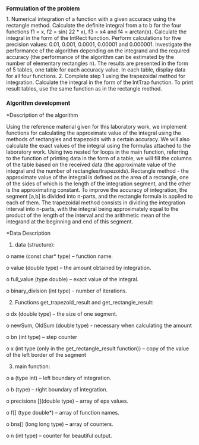 <h1 style="font-size:15;"> Formulation of the problem </h1>
1. Numerical integration of a function with a given accuracy using the rectangle method.
Calculate the definite integral from a to b for the four functions f1 = x, f2 = sin( 22 * x), f3 = x4 and f4 = arctan(x).
Calculate the integral in the form of the IntRect function.
Perform calculations for five precision values: 0.01, 0.001, 0.0001, 0.00001 and 0.000001.
Investigate the performance of the algorithm depending on the integrand and the required accuracy (the performance of the algorithm can be estimated by the number of elementary rectangles n).
The results are presented in the form of 5 tables, one table for each accuracy value. In each table, display data for all four functions.
2. Complete step 1 using the trapezoidal method for integration. Calculate the integral in the form of the IntTrap function.
To print result tables, use the same function as in the rectangle method.

<h1 style="font-size:15;"> Algorithm development </h1>

*Description of the algorithm

Using the reference material given for this laboratory work, we implement functions for calculating the approximate value of the integral using the methods of rectangles and trapezoids with a certain accuracy.
We will also calculate the exact values of the integral using the formulas attached to the laboratory work.
Using two nested for loops in the main function, referring to the function of printing data in the form of a table, we will fill the columns of the table based on the received data (the approximate value of the integral and the number of rectangles/trapezoids).
Rectangle method - the approximate value of the integral is defined as the area of a rectangle, one of the sides of which is the length of the integration segment, and the other is the approximating constant. To improve the accuracy of integration, the segment [a,b] is divided into n-parts, and the rectangle formula is applied to each of them.
The trapezoidal method consists in dividing the integration interval into n-parts, with the integral being approximately equal to the product of the length of the interval and the arithmetic mean of the integrand at the beginning and end of this segment.


*Data Description

1. data (structure):
   
o name (const char* type) – function name.

o value (double type) – the amount obtained by integration.

o full_value (type double) – exact value of the integral.

o binary_division (int type) - number of iterations.


2. Functions get_trapezoid_result and get_rectangle_result:
   
o dx (double type) – the size of one segment.

o newSum, OldSum (double type) - necessary when calculating the amount

o bn (int type) – step counter

o x (int type (only in the get_rectangle_result function)) – copy of the value of the left border of the segment


3. main function:
   
o a (type int) – left boundary of integration.

o b (type) – right boundary of integration.

o precisions [](double type) – array of eps values.

o f[] (type double*) – array of function names.

o bns[] (long long type) – array of counters.

o n (int type) – counter for beautiful output.
